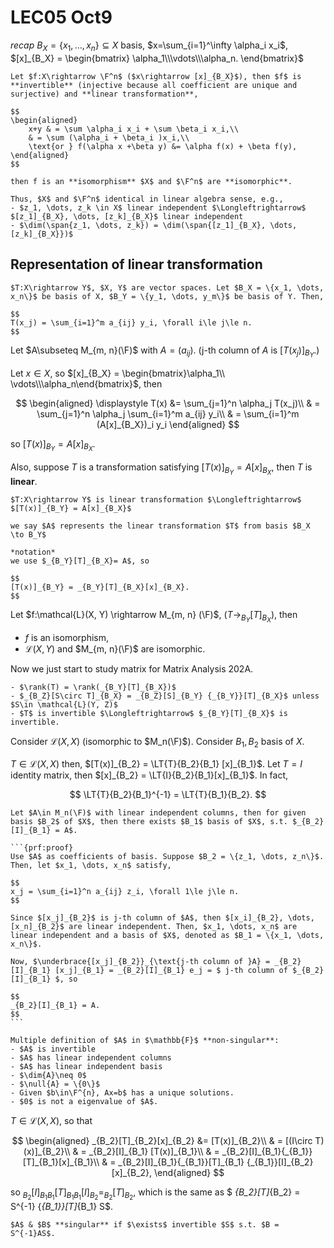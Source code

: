 # LEC05 Oct9
*recap*
$B_X = \{x_1, \dots, x_n\} \subseteq X$ basis, $x=\sum_{i=1}^\infty \alpha_i x_i$, $[x]_{B_X} = \begin{bmatrix}
    \alpha_1\\\vdots\\\alpha_n.
\end{bmatrix}$

```{prf:proof}
Let $f:X\rightarrow \F^n$ ($x\rightarrow [x]_{B_X}$), then $f$ is **invertible** (injective because all coefficient are unique and surjective) and **linear transformation**,

$$
\begin{aligned}
    x+y & = \sum \alpha_i x_i + \sum \beta_i x_i,\\
    & = \sum (\alpha_i + \beta_i )x_i,\\
    \text{or } f(\alpha x +\beta y) &= \alpha f(x) + \beta f(y),
\end{aligned}
$$

then f is an **isomorphism** $X$ and $\F^n$ are **isomorphic**.

Thus, $X$ and $\F^n$ identical in linear algebra sense, e.g., 
- $z_1, \dots, z_k \in X$ linear independent $\Longleftrightarrow$ $[z_1]_{B_X}, \dots, [z_k]_{B_X}$ linear independent
- $\dim(\span{z_1, \dots, z_k}) = \dim(\span{[z_1]_{B_X}, \dots, [z_k]_{B_X}})$
```



## Representation of linear transformation

```{prf:definition} **Linear transformation**
$T:X\rightarrow Y$, $X, Y$ are vector spaces. Let $B_X = \{x_1, \dots, x_n\}$ be basis of X, $B_Y = \{y_1, \dots, y_m\}$ be basis of Y. Then,

$$
T(x_j) = \sum_{i=1}^m a_{ij} y_i, \forall i\le j\le n.
$$
```

Let $A\subseteq M_{m, n}(\F)$ with $A = (a_{ij})$. (j-th column of $A$ is $[T(x_j)]_{B_Y}$.)

Let $x\in X$, so $[x]_{B_X} = \begin{bmatrix}\alpha_1\\ \vdots\\\alpha_n\end{bmatrix}$, then 

$$
\begin{aligned}
    \displaystyle T(x) &= \sum_{j=1}^n \alpha_j T(x_j)\\
    & = \sum_{j=1}^n \alpha_j \sum_{i=1}^m a_{ij} y_i\\
    & = \sum_{i=1}^m (A[x]_{B_X})_i y_i
\end{aligned}
$$

so $[T(x)]_{B_Y} = A[x]_{B_X}$.

Also, suppose $T$ is a transformation satisfying $[T(x)]_{B_Y} = A[x]_{B_X}$, then $T$ is **linear**.


```{prf:proposition}
$T:X\rightarrow Y$ is linear transformation $\Longleftrightarrow$ $[T(x)]_{B_Y} = A[x]_{B_X}$
```

```{prf:definition}
we say $A$ represents the linear transformation $T$ from basis $B_X \to B_Y$

*notation*
we use $_{B_Y}[T]_{B_X}= A$, so 

$$
[T(x)]_{B_Y} = _{B_Y}[T]_{B_X}[x]_{B_X}.
$$
```

Let $f:\mathcal{L}(X, Y) \rightarrow M_{m, n} (\F)$, ($T \rightarrow _{B_Y}[T]_{B_X}$), then 
- $f$ is an isomorphism,
- $\mathcal{L}(X,Y)$ and $M_{m, n}(\F)$ are isomorphic. 

Now we just start to study matrix for Matrix Analysis 202A.


```{prf:example}
- $\rank(T) = \rank(_{B_Y}[T]_{B_X})$
- $_{B_Z}[S\circ T]_{B_X} = _{B_Z}[S]_{B_Y} {_{B_Y}}[T]_{B_X}$ unless $S\in \mathcal{L}(Y, Z)$
- $T$ is invertible $\Longleftrightarrow$ $_{B_Y}[T]_{B_X}$ is invertible.
```



Consider $\mathcal{L}(X, X)$ (isomorphic to $M_n(\F)$).
Consider $B_1, B_2$ basis of $X$.

$T\in \mathcal{L}(X,X)$ then, $[T(x)]_{B_2} = \LT{T}{B_2}{B_1} [x]_{B_1}$. Let $T = I$ identity matrix, then $[x]_{B_2} = \LT{I}{B_2}{B_1}[x]_{B_1}$. In fact, 

$$
\LT{T}{B_2}{B_1}^{-1} = \LT{T}{B_1}{B_2}.
$$

````{prf:proposition}
Let $A\in M_n(\F)$ with linear independent columns, then for given basis $B_2$ of $X$, then there exists $B_1$ basis of $X$, s.t. $_{B_2}[I]_{B_1} = A$.

```{prf:proof}
Use $A$ as coefficients of basis. Suppose $B_2 = \{z_1, \dots, z_n\}$. Then, let $x_1, \dots, x_n$ satisfy,

$$
x_j = \sum_{i=1}^n a_{ij} z_i, \forall 1\le j\le n.
$$

Since $[x_j]_{B_2}$ is j-th column of $A$, then $[x_i]_{B_2}, \dots, [x_n]_{B_2}$ are linear independent. Then, $x_1, \dots, x_n$ are linear independent and a basis of $X$, denoted as $B_1 = \{x_1, \dots, x_n\}$.

Now, $\underbrace{[x_j]_{B_2}}_{\text{j-th column of }A} = _{B_2}[I]_{B_1} [x_j]_{B_1} = _{B_2}[I]_{B_1} e_j = $ j-th column of $_{B_2}[I]_{B_1} $, so 

$$
_{B_2}[I]_{B_1} = A.
$$
```
````

```{prf:definition}
Multiple definition of $A$ in $\mathbb{F}$ **non-singular**:
- $A$ is invertible
- $A$ has linear independent columns
- $A$ has linear independent basis
- $\dim{A}\neq 0$
- $\null{A} = \{0\}$
- Given $b\in\F^{n}, Ax=b$ has a unique solutions.
- $0$ is not a eigenvalue of $A$.
```


$T\in\mathcal{L}(X, X)$, so that

$$
\begin{aligned}
    _{B_2}[T]_{B_2}[x]_{B_2} &= [T(x)]_{B_2}\\
    & = [(I\circ T)(x)]_{B_2}\\
    & = _{B_2}[I]_{B_1} [T(x)]_{B_1}\\
    & = _{B_2}[I]_{B_1}{_{B_1}}[T]_{B_1}[x]_{B_1}\\
    & = _{B_2}[I]_{B_1}{_{B_1}}[T]_{B_1} {_{B_1}}[I]_{B_2}[x]_{B_2},
\end{aligned}
$$

so $_{B_2}[I]_{B_1}{_{B_1}}[T]_{B_1} {_{B_1}}[I]_{B_2} = _{B_2}[T]_{B_2}$, which is the same as $ _{B_2}[T]_{B_2} = S^{-1} {_{B_1}}[T]_{B_1} S$. 


```{prf:definition}
$A$ & $B$ **singular** if $\exists$ invertible $S$ s.t. $B = S^{-1}AS$.
```